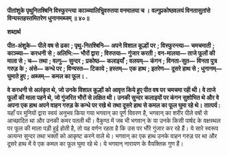 **पीतांशुके पृथुनितश्बिनि विस्फुरन्त्या** **काञ्च्यालिभिॢवरुतया वनमालया च ।** **वल्गुप्रकोष्ठवलयं विनतासुतांसे** **विन्यस्तहस्तमितरेण धुनानमब्जम् ॥ ४०॥** 

**शब्दार्थ** 

**पीत-अंशुके—** **पीले वष से ढका** **; पृथु-नितश्बिनि—** **अपने विशाल कूल्हों पर** **; विस्फुरन्त्या—** **चमचमाती** **; काञ्च्या—** **करधनी** **से** **; अलिभि:—** **भौरों द्वारा** **; विरुतया—** **गुंजार करती** **; वन-मालया—** **ताजे फूलों की माला से** **; च—** **तथा** **; वल्गु—** **सुन्दर** **;** **प्रकोष्ठ—** **कलाइयाँ** **; वलयम्—** **कंगन** **; विनता-सुत—** **विनता पुत्र गरुड़ के** **; अंसे—** **कन्धे पर** **; विन्यस्त—** **टिकाये** **; हस्तम्—** **एक** **हाथ** **; इतरेण—** **दूसरे हाथ से** **; धुनानम्—** **घुमाते हुए** **; अब्जम्—** **कमल का फूल।** **.** 

**वे करधनी से अलंकृत थे, जो उनके विशाल कूल्हों को आवृत्त किये हुए पीत वष पर** **चमचमा रही थी। वे ताजे फूलों की माला पहने थे, जो गुंजरित भौरों से लक्षित थी। उनकी सुन्दर** **कलाइयों पर कंगन सुशोभित थे और वे अपना एक हाथ अपने वाहन गरुड़ के कन्धे पर रखे थे** **तथा दूसरे हाथ से कमल का फूल घुमा रहे थे।** **तात्पर्य :** यहाँ पर मुनियों द्वारा स्वयं अनुभव किया गया भगवान् का पूर्ण विवरण है, भगवान् का शरीर पीले वषों से आच्छादित था और उनकी कमर पतली थी। वैकुण्ठ में जब भी भगवान् के या उनके किसी पार्षद के वक्षस्थल पर फूल की माला पड़ी हुई होती है, तो यह वर्णन रहता है कि उस पर भौंरे गुंजार कर रहे हैं। ये सारे स्वरूप अत्यन्त सुन्दर तथा भक्तों को आकृष्ट करने वाले थे। भगवान् का एक हाथ उनके वाहन गरुड़ पर था और दूसरे हाथ में वे एक कमल का फूल घुमा रहे थे। ये भगवान् नारायण के वैयक्तिक गुण हैं।  